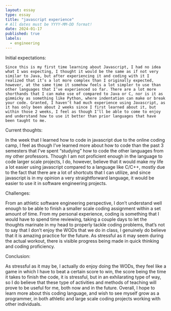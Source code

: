 ```yaml
---
layout: essay
type: essay
title: "javascript experience"
# All dates must be YYYY-MM-DD format!
date: 2024-01-17
published: true
labels:
  - engineering
---
```



Initial expectations: 

	Since this is my first time learning about Javascript, I had no idea what I was expecting, I thought it would be the same as if not very similar to Java, but after experiencing it and coding with it I realized that it’s a lot more complex than I originally expected, however, at the same time it somehow feels a lot simpler to use than other languages that I’ve experienced so far. There are a lot more shorthands that I can make use of compared to Java or C, nor is it as gimmicky as something like Python, where indentation can make or break your code. Granted, I haven’t had much experience using Javascript, as it has only been about 2 weeks since I first learned about it, but within those 2 weeks, I feel as though I’ll be able to come to enjoy and understand how to use it better than prior languages that have been taught to me.

Current thoughts:

 In the week that I learned how to code in javascript due to the online coding camp, I feel as though I’ve learned more about how to code than the past 3 semesters that I’ve spent “studying” how to code the other languages from my other professors. Though I am not proficient enough in the language to code larger scale projects, I do, however, believe that it would make my life a lot easier using javascript compared to a language like C/C++, mostly due to the fact that there are a lot of shortcuts that I can utilize, and since javascript is in my opinion a very straightforward language, it would be easier to use it in software engineering projects. 

Challenges: 

From an athletic software engineering perspective, I don’t understand well enough to be able to finish a smaller scale coding assignment within a set amount of time. From my personal experience, coding is something that I would have to spend time reviewing, taking a couple days to let the thoughts marinate in my head to properly tackle coding problems, that’s not to say that I don’t enjoy the WODs that we do in class, I genuinely do believe that it is amazing practice for the future. As stressful as it may seem during the actual workout, there is visible progress being made in quick thinking and coding proficiency. 

Conclusion:

As stressful as it may be, I actually do enjoy doing the WODs, they feel like a game in which I have to beat a certain score to win, the score being the time it takes to finish the code, it is stressful, but in an exhilarating type of way, so I do believe that these type of activities and methods of teaching will prove to be useful for me, both now and in the future. Overall, I hope to learn more about this coding language, and wish to see myself grow as a programmer, in both athletic and large scale coding projects working with other individuals.

